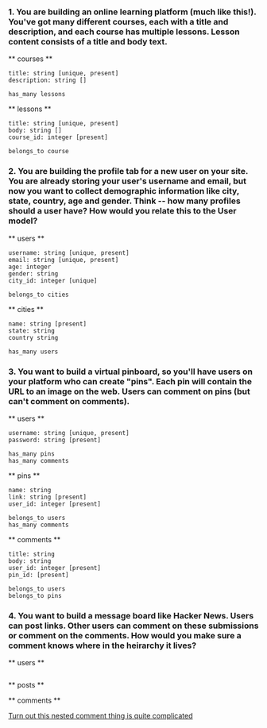 ### 1. You are building an online learning platform (much like this!). You've got many different courses, each with a title and description, and each course has multiple lessons. Lesson content consists of a title and body text.

** courses **
```
title: string [unique, present]
description: string []

has_many lessons
```

** lessons **
```
title: string [unique, present]
body: string []
course_id: integer [present]

belongs_to course
```

### 2. You are building the profile tab for a new user on your site. You are already storing your user's username and email, but now you want to collect demographic information like city, state, country, age and gender. Think -- how many profiles should a user have? How would you relate this to the User model?

** users **
```
username: string [unique, present]
email: string [unique, present]
age: integer
gender: string
city_id: integer [unique]

belongs_to cities
```

** cities **
```
name: string [present]
state: string
country string

has_many users
```
### 3. You want to build a virtual pinboard, so you'll have users on your platform who can create "pins". Each pin will contain the URL to an image on the web. Users can comment on pins (but can't comment on comments).

** users **
```
username: string [unique, present]
password: string [present]

has_many pins
has_many comments
```

** pins **
```
name: string
link: string [present]
user_id: integer [present]

belongs_to users
has_many comments
```

** comments **
```
title: string
body: string
user_id: integer [present]
pin_id: [present]

belongs_to users
belongs_to pins
```

### 4. You want to build a message board like Hacker News. Users can post links. Other users can comment on these submissions or comment on the comments. How would you make sure a comment knows where in the heirarchy it lives?

** users **
```

```

** posts **

** comments **

[Turn out this nested comment thing is quite complicated](http://mikehillyer.com/articles/managing-hierarchical-data-in-mysql/)